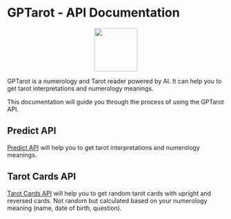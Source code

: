 # GPTarot - API Documentation

<p style="text-align: center">
<img width=100 src='/assets/icon.png'>
</p>

GPTarot is a numerology and Tarot reader powered by AI. It can help you to get tarot interpretations and numerology meanings.

This documentation will guide you through the process of using the GPTarot API.

## Predict API

[Predict API](predict.md) will help you to get tarot interpretations and numerology meanings.

## Tarot Cards API

[Tarot Cards API](tarot-cards.md) will help you to get random tarot cards with upright and reversed cards. Not random but calculated based on your numerology meaning (name, date of birth, question).
